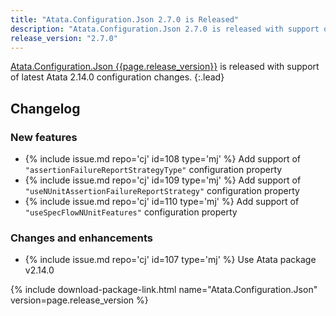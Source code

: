 ```yaml
---
title: "Atata.Configuration.Json 2.7.0 is Released"
description: "Atata.Configuration.Json 2.7.0 is released with support of latest Atata 2.14.0 configuration changes."
release_version: "2.7.0"
---
```


[Atata.Configuration.Json {{page.release_version}}](https://www.nuget.org/packages/Atata.Configuration.Json/{{page.release_version}})
is released with support of latest Atata 2.14.0 configuration changes.
{:.lead}

<!--more-->

## Changelog

### New features

- {% include issue.md repo='cj' id=108 type='mj' %} Add support of `"assertionFailureReportStrategyType"` configuration property
- {% include issue.md repo='cj' id=109 type='mj' %} Add support of `"useNUnitAssertionFailureReportStrategy"` configuration property
- {% include issue.md repo='cj' id=110 type='mj' %} Add support of `"useSpecFlowNUnitFeatures"` configuration property

### Changes and enhancements

- {% include issue.md repo='cj' id=107 type='mj' %} Use Atata package v2.14.0

{% include download-package-link.html name="Atata.Configuration.Json" version=page.release_version %}